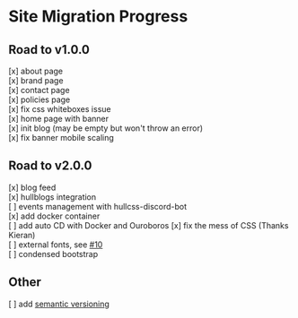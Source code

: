 # Site Migration Progress

## Road to v1.0.0

[x] about page  
[x] brand page  
[x] contact page  
[x] policies page  
[x] fix css whiteboxes issue  
[x] home page with banner  
[x] init blog (may be empty but won't throw an error)  
[x] fix banner mobile scaling  

## Road to v2.0.0

[x] blog feed  
[x] hullblogs integration  
[ ] events management with hullcss-discord-bot  
[x] add docker container  
[ ] add auto CD with Docker and Ouroboros
[x] fix the mess of CSS (Thanks Kieran)    
[ ] external fonts, see [#10](https://github.com/hullcss/hullcss-site-jet/issues/10)    
[ ] condensed bootstrap

## Other
[ ] add [semantic versioning](https://semver.org/)
